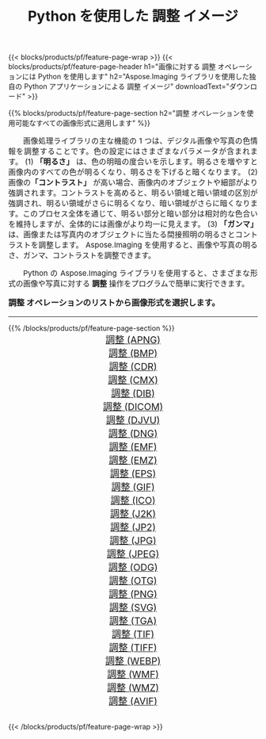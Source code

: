 ﻿---
title: Python を使用した 調整 イメージ 
weight: 3920
url: /ja/python-net/adjust/ 
lang: ja
langdirlevel: 2
locales: zh-hans,ja,it,ru,de,es,fr,nl,id,lt,pl,pt,vi,tr,ko,zh-hant,ar,hi,th,sv,cs,uk,he
description: 独自の Python アプリケーションとサーバー API を使用して、Aspose.Imaging ライブラリを 調整 の画像と写真に適用します。
---

{{< blocks/products/pf/feature-page-wrap >}}
{{< blocks/products/pf/feature-page-header h1="画像に対する 調整 オペレーションには Python を使用します" h2="Aspose.Imaging ライブラリを使用した独自の Python アプリケーションによる 調整 イメージ" downloadText="ダウンロード" >}}


{{% blocks/products/pf/feature-page-section  h2="調整 オペレーションを使用可能なすべての画像形式に適用します" %}}
<p align="justify" style="text-indent:2em;font-size:15px;">
画像処理ライブラリの主な機能の 1 つは、デジタル画像や写真の色情報を調整することです。色の設定にはさまざまなパラメータが含まれます。 (1) <b>「明るさ」</b> は、色の明暗の度合いを示します。明るさを増やすと画像内のすべての色が明るくなり、明るさを下げると暗くなります。 (2) 画像の<b>「コントラスト」</b> が高い場合、画像内のオブジェクトや細部がより強調されます。コントラストを高めると、明るい領域と暗い領域の区別が強調され、明るい領域がさらに明るくなり、暗い領域がさらに暗くなります。このプロセス全体を通じて、明るい部分と暗い部分は相対的な色合いを維持しますが、全体的には画像がより均一に見えます。 (3) <b>「ガンマ」</b> は、画像または写真内のオブジェクトに当たる間接照明の明るさとコントラストを調整します。 Aspose.Imaging を使用すると、画像や写真の明るさ、ガンマ、コントラストを調整できます。
</p>
<p align="justify" style="text-indent:2em;font-size:15px;">
Python の Aspose.Imaging ライブラリを使用すると、さまざまな形式の画像や写真に対する <b>調整</b> 操作をプログラムで簡単に実行できます。
</p>
<h3 style="margin-top:16px;">
調整 オペレーションのリストから画像形式を選択します。
</h3>
<hr/>
{{% /blocks/products/pf/feature-page-section %}}
<div class="container-fluid productfamilypage bg-gray">
    <div class="convertypes bg-gray agp-content section">
        <div class="container">
		<div class="row other-converters" style="gap: 10px;font-size: 19px;text-align:center;">
		    <div class='col-md-3 other-converter remove-lp remove-rp'><a href="/imaging/ja/python-net/adjust/apng/" style="padding:15px;">調整 (APNG)</a></div><div class='col-md-3 other-converter remove-lp remove-rp'><a href="/imaging/ja/python-net/adjust/bmp/" style="padding:15px;">調整 (BMP)</a></div><div class='col-md-3 other-converter remove-lp remove-rp'><a href="/imaging/ja/python-net/adjust/cdr/" style="padding:15px;">調整 (CDR)</a></div><div class='col-md-3 other-converter remove-lp remove-rp'><a href="/imaging/ja/python-net/adjust/cmx/" style="padding:15px;">調整 (CMX)</a></div><div class='col-md-3 other-converter remove-lp remove-rp'><a href="/imaging/ja/python-net/adjust/dib/" style="padding:15px;">調整 (DIB)</a></div><div class='col-md-3 other-converter remove-lp remove-rp'><a href="/imaging/ja/python-net/adjust/dicom/" style="padding:15px;">調整 (DICOM)</a></div><div class='col-md-3 other-converter remove-lp remove-rp'><a href="/imaging/ja/python-net/adjust/djvu/" style="padding:15px;">調整 (DJVU)</a></div><div class='col-md-3 other-converter remove-lp remove-rp'><a href="/imaging/ja/python-net/adjust/dng/" style="padding:15px;">調整 (DNG)</a></div><div class='col-md-3 other-converter remove-lp remove-rp'><a href="/imaging/ja/python-net/adjust/emf/" style="padding:15px;">調整 (EMF)</a></div><div class='col-md-3 other-converter remove-lp remove-rp'><a href="/imaging/ja/python-net/adjust/emz/" style="padding:15px;">調整 (EMZ)</a></div><div class='col-md-3 other-converter remove-lp remove-rp'><a href="/imaging/ja/python-net/adjust/eps/" style="padding:15px;">調整 (EPS)</a></div><div class='col-md-3 other-converter remove-lp remove-rp'><a href="/imaging/ja/python-net/adjust/gif/" style="padding:15px;">調整 (GIF)</a></div><div class='col-md-3 other-converter remove-lp remove-rp'><a href="/imaging/ja/python-net/adjust/ico/" style="padding:15px;">調整 (ICO)</a></div><div class='col-md-3 other-converter remove-lp remove-rp'><a href="/imaging/ja/python-net/adjust/j2k/" style="padding:15px;">調整 (J2K)</a></div><div class='col-md-3 other-converter remove-lp remove-rp'><a href="/imaging/ja/python-net/adjust/jp2/" style="padding:15px;">調整 (JP2)</a></div><div class='col-md-3 other-converter remove-lp remove-rp'><a href="/imaging/ja/python-net/adjust/jpg/" style="padding:15px;">調整 (JPG)</a></div><div class='col-md-3 other-converter remove-lp remove-rp'><a href="/imaging/ja/python-net/adjust/jpeg/" style="padding:15px;">調整 (JPEG)</a></div><div class='col-md-3 other-converter remove-lp remove-rp'><a href="/imaging/ja/python-net/adjust/odg/" style="padding:15px;">調整 (ODG)</a></div><div class='col-md-3 other-converter remove-lp remove-rp'><a href="/imaging/ja/python-net/adjust/otg/" style="padding:15px;">調整 (OTG)</a></div><div class='col-md-3 other-converter remove-lp remove-rp'><a href="/imaging/ja/python-net/adjust/png/" style="padding:15px;">調整 (PNG)</a></div><div class='col-md-3 other-converter remove-lp remove-rp'><a href="/imaging/ja/python-net/adjust/svg/" style="padding:15px;">調整 (SVG)</a></div><div class='col-md-3 other-converter remove-lp remove-rp'><a href="/imaging/ja/python-net/adjust/tga/" style="padding:15px;">調整 (TGA)</a></div><div class='col-md-3 other-converter remove-lp remove-rp'><a href="/imaging/ja/python-net/adjust/tif/" style="padding:15px;">調整 (TIF)</a></div><div class='col-md-3 other-converter remove-lp remove-rp'><a href="/imaging/ja/python-net/adjust/tiff/" style="padding:15px;">調整 (TIFF)</a></div><div class='col-md-3 other-converter remove-lp remove-rp'><a href="/imaging/ja/python-net/adjust/webp/" style="padding:15px;">調整 (WEBP)</a></div><div class='col-md-3 other-converter remove-lp remove-rp'><a href="/imaging/ja/python-net/adjust/wmf/" style="padding:15px;">調整 (WMF)</a></div><div class='col-md-3 other-converter remove-lp remove-rp'><a href="/imaging/ja/python-net/adjust/wmz/" style="padding:15px;">調整 (WMZ)</a></div><div class='col-md-3 other-converter remove-lp remove-rp'><a href="/imaging/ja/python-net/adjust/avif/" style="padding:15px;">調整 (AVIF)</a></div>
                </div>
        </div>
    </div>
</div>
<br/>

{{< /blocks/products/pf/feature-page-wrap >}}
